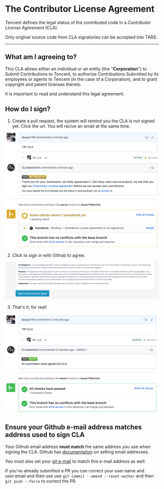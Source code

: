 # The Contributor License Agreement

Tencent defines the legal status of the contributed code in a *Contributor License Agreement* (CLA).

Only original source code from CLA signatories can be accepted into TARS. 

------

## What am I agreeing to? 

This CLA allows either an individual or an entity (the "**Corporation**") to Submit Contributions to Tencent, to authorize Contributions Submitted by its employees or agents to Tencent (in the case of a Corporation), and to grant copyright and patent licenses thereto. 

It is important to read and understand this legal agreement.



## How do I sign?

1. Create a pull request, the system will remind you the CLA is not signed yet. Click the url. You will recive an email at the same time. 

![](docs/images/CLA1.png)


2. Click to sign in with Github to agree.

![](docs/images/CLA2.png)


3. That's it, for real!

![](docs/images/CLA3.png)



## Ensure your Github e-mail address matches address used to sign CLA

Your Github email address **must match** the same address you use when signing the CLA. Github has [documentation](https://help.github.com/articles/setting-your-commit-email-address-on-github/) on setting email addresses.

You must also set your [git e-mail](https://help.github.com/articles/setting-your-email-in-git) to match this e-mail address as well.

If you've already submitted a PR you can correct your user.name and user.email and then use use `git commit --amend --reset-author` and then `git push --force` to correct the PR.
